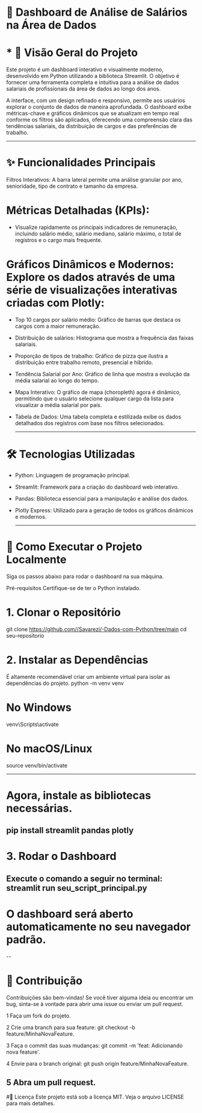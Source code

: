 # 🎲 Dashboard de Análise de Salários na Área de Dados
# * 🎯 Visão Geral do Projeto 
Este projeto é um dashboard interativo e visualmente moderno, desenvolvido em Python utilizando a biblioteca Streamlit. O objetivo é fornecer uma ferramenta completa e intuitiva para a análise de dados salariais de profissionais da área de dados ao longo dos anos.

A interface, com um design refinado e responsivo, permite aos usuários explorar o conjunto de dados de maneira aprofundada. O dashboard exibe métricas-chave e gráficos dinâmicos que se atualizam em tempo real conforme os filtros são aplicados, oferecendo uma compreensão clara das tendências salariais, da distribuição de cargos e das preferências de trabalho.

---

# ✨ Funcionalidades Principais
Filtros Interativos: A barra lateral permite uma análise granular por ano, senioridade, tipo de contrato e tamanho da empresa.

# Métricas Detalhadas (KPIs):

* Visualize rapidamente os principais indicadores de remuneração, incluindo salário médio, salário mediano, salário máximo, o total de registros e o cargo mais frequente.

# Gráficos Dinâmicos e Modernos: Explore os dados através de uma série de visualizações interativas criadas com Plotly:

* Top 10 cargos por salário médio: Gráfico de barras que destaca os cargos com a maior remuneração.

* Distribuição de salários: Histograma que mostra a frequência das faixas salariais.

* Proporção de tipos de trabalho: Gráfico de pizza que ilustra a distribuição entre trabalho remoto, presencial e híbrido.

* Tendência Salarial por Ano: Gráfico de linha que mostra a evolução da média salarial ao longo do tempo.

* Mapa Interativo: O gráfico de mapa (choropleth) agora é dinâmico, permitindo que o usuário selecione qualquer cargo da lista para visualizar a média salarial por país.

* Tabela de Dados: Uma tabela completa e estilizada exibe os dados detalhados dos registros com base nos filtros selecionados.

  ---

# 🛠️ Tecnologias Utilizadas

* Python: Linguagem de programação principal.

* Streamlit: Framework para a criação do dashboard web interativo.

* Pandas: Biblioteca essencial para a manipulação e análise dos dados.

* Plotly Express: Utilizado para a geração de todos os gráficos dinâmicos e modernos.

  ---


# 🚀 Como Executar o Projeto Localmente
Siga os passos abaixo para rodar o dashboard na sua máquina.

Pré-requisitos
Certifique-se de ter o Python instalado.

# 1. Clonar o Repositório

git clone https://github.com//Savarezi/-Dados-com-Python/tree/main
cd seu-repositorio

# 2. Instalar as Dependências

É altamente recomendável criar um ambiente virtual para isolar as dependências do projeto.
python -m venv venv

# No Windows
venv\Scripts\activate

# No macOS/Linux
source venv/bin/activate

---
# Agora, instale as bibliotecas necessárias.
pip install streamlit pandas plotly
---
# 3. Rodar o Dashboard
Execute o comando a seguir no terminal:
streamlit run seu_script_principal.py
--
# O dashboard será aberto automaticamente no seu navegador padrão.
--


# 🤝 Contribuição
Contribuições são bem-vindas! Se você tiver alguma ideia ou encontrar um bug, sinta-se à vontade para abrir uma issue ou enviar um pull request.

1 Faça um fork do projeto.

2 Crie uma branch para sua feature: git checkout -b feature/MinhaNovaFeature.

3 Faça o commit das suas mudanças: git commit -m 'feat: Adicionando nova feature'.

4 Envie para o branch original: git push origin feature/MinhaNovaFeature.

5 Abra um pull request.
---
#📝 Licença
Este projeto está sob a licença MIT. Veja o arquivo LICENSE para mais detalhes.






